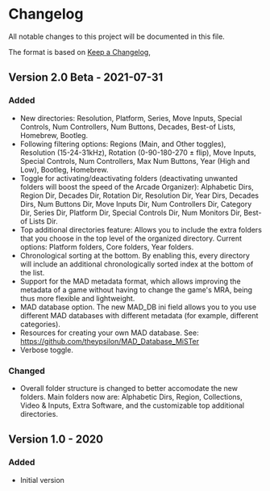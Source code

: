 # Changelog

All notable changes to this project will be documented in this file.

The format is based on [Keep a Changelog](https://keepachangelog.com/en/1.0.0/),

## Version 2.0 Beta - 2021-07-31

### Added
- New directories: Resolution, Platform, Series, Move Inputs, Special Controls, Num Controllers, Num Buttons, Decades, Best-of Lists, Homebrew, Bootleg.
- Following filtering options: Regions (Main, and Other toggles), Resolution (15-24-31kHz), Rotation (0-90-180-270 ± flip), Move Inputs, Special Controls, Num Controllers, Max Num Buttons, Year (High and Low), Bootleg, Homebrew. 
- Toggle for activating/deactivating folders (deactivating unwanted folders will boost the speed of the Arcade Organizer): Alphabetic Dirs, Region Dir, Decades Dir, Rotation Dir, Resolution Dir, Year Dirs, Decades Dirs, Num Buttons Dir, Move Inputs Dir, Num Controllers Dir, Category Dir, Series Dir, Platform Dir, Special Controls Dir, Num Monitors Dir, Best-of Lists Dir.
- Top additional directories feature: Allows you to include the extra folders that you choose in the top level of the organized directory. Current options: Platform folders, Core folders, Year folders.
- Chronological sorting at the bottom. By enabling this, every directory will include an additional chronologically sorted index at the bottom of the list.
- Support for the MAD metadata format, which allows improving the metadata of a game without having to change the game's MRA, being thus more flexible and lightweight.
- MAD database option. The new MAD_DB ini field allows you to you use different MAD databases with different metadata (for example, different categories).
- Resources for creating your own MAD database. See: https://github.com/theypsilon/MAD_Database_MiSTer
- Verbose toggle.

### Changed
- Overall folder structure is changed to better accomodate the new folders. Main folders now are: Alphabetic Dirs, Region, Collections, Video & Inputs, Extra Software, and the customizable top additional directories.

## Version 1.0 - 2020

### Added
- Initial version
